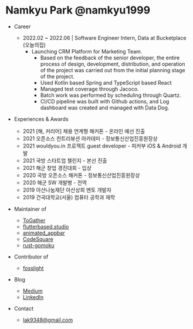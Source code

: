 # Namkyu Park @namkyu1999

- Career
  * 2022.02 ~ 2022.06  | Software Engineer Intern, Data at Bucketplace (오늘의집)
    - Launching CRM Platform for Marketing Team.
        - Based on the feedback of the senior developer, the entire process of design, development, distribution, and operation of the project was carried out from the initial planning stage of the project.
        - Used Kotlin based Spring and TypeScript based React
        - Managed test coverage through Jacoco.
        - Batch work was performed by scheduling through Quartz.
        - CI/CD pipeline was built with Github actions, and Log dashboard was created and managed with Data Dog.

- Experiences & Awards
  * 2021 [해, 커리어] 채용 연계형 해커톤 - 온라인 예선 진출
  * 2021 오픈소스 컨트리뷰션 아카데미 - 정보통신산업진흥원장상
  * 2021 wouldyou.in 프로젝트 guest developer - 피커부 iOS & Android 개발
  * 2021 국방 스타트업 챌린지 - 본선 진출
  * 2021 해군 창업 경진대회 - 입상
  * 2020 국방 오픈소스 해커톤 - 정보통신산업진흥원장상
  * 2020 해군 SW 개발병 - 전역
  * 2019 아산나눔재단 아산상회 멘토 개발자
  * 2019 건국대학교(서울) 컴퓨터 공학과 재학

- Maintainer of
  * [ToGather](https://github.com/wouldyou-in/ToGather)
  * [flutterbased.studio](https://flutterbased.studio)
  * [animated_appbar](https://github.com/namkyu1999/animated_appbar)
  * [CodeSquare](https://github.com/osamhack2020/WEB_CodeSquare_AmongUs)
  * [rust-gomoku](https://github.com/namkyu1999/rust-gomoku)
  
- Contributor of
  * [fosslight](https://github.com/fosslight/fosslight)

- Blog
  * [Medium](https://trialxxerror.medium.com)
  * [LinkedIn](www.linkedin.com/in/namkyupark1999)

- Contact
  * lak9348@gmail.com
